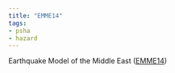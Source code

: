 ```yaml
---
title: "EMME14"
tags:
- psha
- hazard
---
```


Earthquake Model of the Middle East ([EMME14](http://hazard.efehr.org/en/Documentation/specific-hazard-models/middle-east/overview/))